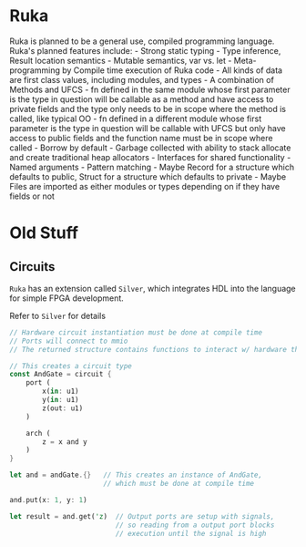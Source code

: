 # Ruka

Ruka is planned to be a general use, compiled programming language. Ruka's planned features include:
    - Strong static typing
    - Type inference, Result location semantics
    - Mutable semantics, var vs. let
    - Meta-programming by Compile time execution of Ruka code
    - All kinds of data are first class values, including modules, and types
    - A combination of Methods and UFCS
        - fn defined in the same module whose first parameter is the type in question will
      be callable as a method and have access to private fields and the type only needs to be
      in scope where the method is called, like typical OO
        - fn defined in a different module whose first parameter is the type in question will
      be callable with UFCS but only have access to public fields and the function name must be
      in scope where called
    - Borrow by default
    - Garbage collected with ability to stack allocate and create traditional heap allocators
    - Interfaces for shared functionality
    - Named arguments
    - Pattern matching
    - Maybe Record for a structure which defaults to public, Struct for a structure which defaults to private
    - Maybe Files are imported as either modules or types depending on if they have fields or not

# Old Stuff

## Circuits
`Ruka` has an extension called `Silver`, which integrates HDL into the language for simple FPGA development.

Refer to `Silver` for details
```rust
// Hardware circuit instantiation must be done at compile time
// Ports will connect to mmio
// The returned structure contains functions to interact w/ hardware through the mmio

// This creates a circuit type
const AndGate = circuit {
    port (
        x(in: u1)
        y(in: u1)
        z(out: u1)
    )

    arch (
        z = x and y
    )
}

let and = andGate.{}   // This creates an instance of AndGate,
                       // which must be done at compile time

and.put(x: 1, y: 1)

let result = and.get('z)  // Output ports are setup with signals,
                          // so reading from a output port blocks
                          // execution until the signal is high
```

